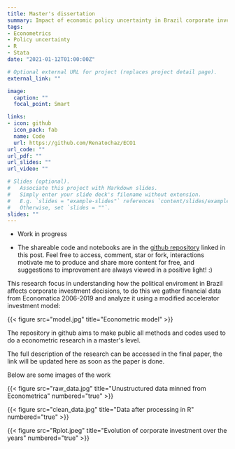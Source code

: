 ```yaml
---
title: Master's dissertation
summary: Impact of economic policy uncertainty in Brazil corporate investment
tags: 
- Econometrics
- Policy uncertainty
- R
- Stata
date: "2021-01-12T01:00:00Z"

# Optional external URL for project (replaces project detail page).
external_link: ""

image:
  caption: ""
  focal_point: Smart

links:
- icon: github
  icon_pack: fab
  name: Code
  url: https://github.com/Renatochaz/ECO1
url_code: ""
url_pdf: ""
url_slides: ""
url_video: ""

# Slides (optional).
#   Associate this project with Markdown slides.
#   Simply enter your slide deck's filename without extension.
#   E.g. `slides = "example-slides"` references `content/slides/example-slides.md`.
#   Otherwise, set `slides = ""`.
slides: ""
---
```

* Work in progress

* The shareable code and notebooks are in the [github repository](https://github.com/Renatochaz/ECO1) linked in this post. Feel free to access, comment, star or fork, interactions motivate me to produce and share more content for free, and suggestions to improvement are always viewed in a positive light! :)

This research focus in understanding how the political enviroment in Brazil affects corporate investment decisions, to do this we gather financial data from Economatica 2006-2019 and analyze it using a modified accelerator investment model:

{{< figure src="model.jpg" title="Econometric model" >}}

The repository in github aims to make public all methods and codes used to do a econometric research in a master's level.

The full description of the research can be accessed in the final paper, the link will be updated here as soon as the paper is done.

Below are some images of the work

{{< figure src="raw_data.jpg" title="Unustructured data minned from Econometrica" numbered="true" >}}

{{< figure src="clean_data.jpg" title="Data after processing in R" numbered="true" >}}

{{< figure src="Rplot.jpeg" title="Evolution of corporate investment over the years" numbered="true" >}}




